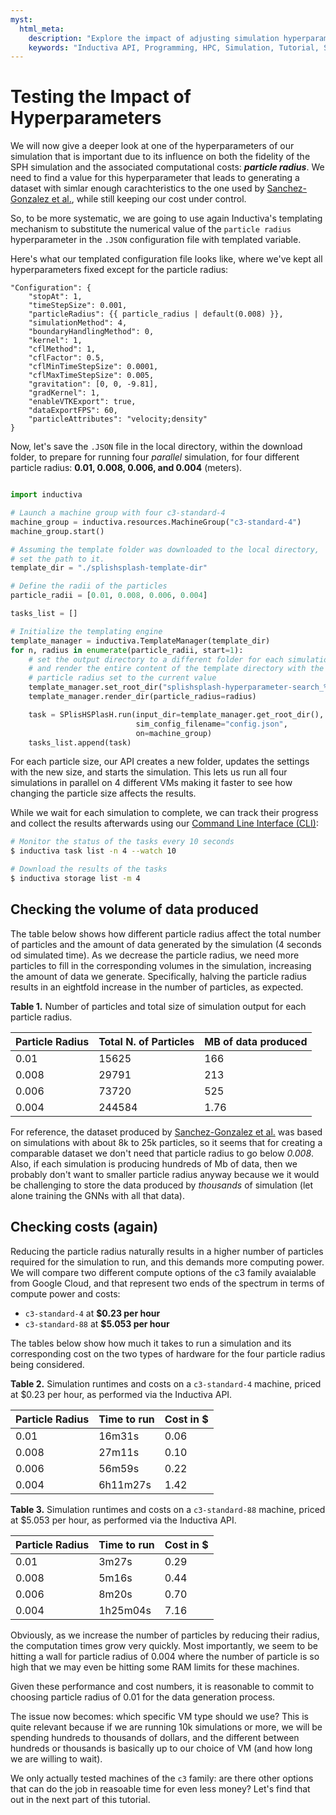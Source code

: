 ```yaml
---
myst:
  html_meta:
    description: "Explore the impact of adjusting simulation hyperparameters like particle radius on the simulation's computational cost and runtimes."
    keywords: "Inductiva API, Programming, HPC, Simulation, Tutorial, Synthetic Data Generation, Physics-ML, SPH"
---
```


# Testing the Impact of Hyperparameters
We will now give a deeper look at one of the hyperparameters of our simulation that is important due to its influence on both the fidelity of the SPH simulation and the associated
computational costs:  ***particle radius***. We need to find a value for this hyperparameter that leads to generating a dataset with simlar enough carachteristics to the one used by [Sanchez-Gonzalez et al.](https://arxiv.org/abs/2002.09405), while still keeping our cost under control. 

So, to be more systematic, we are going to use again Inductiva's templating mechanism to substitute the numerical value of the `particle radius` hyperparameter in the `.JSON` configuration file with templated variable.

Here's what our templated configuration file looks like, where we've kept all hyperparameters fixed except for the particle radius:

```text
"Configuration": {
    "stopAt": 1,
    "timeStepSize": 0.001,
    "particleRadius": {{ particle_radius | default(0.008) }},
    "simulationMethod": 4,
    "boundaryHandlingMethod": 0,
    "kernel": 1,
    "cflMethod": 1,
    "cflFactor": 0.5,
    "cflMinTimeStepSize": 0.0001,
    "cflMaxTimeStepSize": 0.005,
    "gravitation": [0, 0, -9.81],
    "gradKernel": 1,
    "enableVTKExport": true,
    "dataExportFPS": 60,
    "particleAttributes": "velocity;density"
}
```

Now, let's save the `.JSON` file in the local directory, within the download folder,
to prepare for running four *parallel* simulation, for four different particle radius: **0.01, 0.008, 0.006, and 0.004** (meters).

```python

import inductiva

# Launch a machine group with four c3-standard-4
machine_group = inductiva.resources.MachineGroup("c3-standard-4")
machine_group.start()

# Assuming the template folder was downloaded to the local directory,
# set the path to it.
template_dir = "./splishsplash-template-dir"

# Define the radii of the particles
particle_radii = [0.01, 0.008, 0.006, 0.004]

tasks_list = []

# Initialize the templating engine
template_manager = inductiva.TemplateManager(template_dir)
for n, radius in enumerate(particle_radii, start=1):
    # set the output directory to a different folder for each simulation
    # and render the entire content of the template directory with the
    # particle radius set to the current value
    template_manager.set_root_dir("splishsplash-hyperparameter-search_%d" % n)
    template_manager.render_dir(particle_radius=radius)

    task = SPlisHSPlasH.run(input_dir=template_manager.get_root_dir(),
                            sim_config_filename="config.json",
                            on=machine_group)
    tasks_list.append(task)

```

For each particle size, our API creates a new folder, updates the settings with
the new size, and starts the simulation. This lets us run all four simulations in parallel on 4 different VMs making it faster to see how changing the particle size affects the
results.

While we wait for each simulation to complete,
we can track their progress and collect the results afterwards using our [Command Line Interface (CLI)](https://docs.inductiva.ai/en/latest/cli/cli-overview.html):

```bash
# Monitor the status of the tasks every 10 seconds
$ inductiva task list -n 4 --watch 10

# Download the results of the tasks
$ inductiva storage list -m 4

```

## Checking the volume of data produced

The table below shows how different particle radius affect the total number of particles and the amount of data generated by the simulation (4 seconds od simulated time). As we decrease the particle radius, we need more particles to fill in the corresponding volumes in the simulation, increasing the amount of data we generate. Specifically, halving the particle radius results in an eightfold
increase in the number of particles, as expected. 

<span class="mt-0 block sm:text-left text-base"><strong>Table 1.</strong> Number
of particles and total size of simulation output for each particle radius.</span>

| Particle Radius | Total N. of Particles | MB of data produced  |
|-----------------|-----------------------|------------------------|
| 0.01            | 15625                 | 166  |
| 0.008           | 29791                 | 213  |
| 0.006           | 73720                 | 525  |
| 0.004           | 244584                | 1.76 |

For reference, the dataset produced by [Sanchez-Gonzalez et
al.](https://arxiv.org/abs/2002.09405) was based on simulations with about 8k to 25k particles, so it seems that for creating a comparable dataset we don't need that particle radius to go below *0.008*. Also, if each simulation is producing hundreds of Mb of data, then we probably don't want to smaller particle radius anyway because we it would be challenging to store the data produced by *thousands* of simulation (let alone training the GNNs with all that data). 

## Checking costs (again)

Reducing the particle radius naturally results in a higher number of particles required for the simulation to run, and this demands more computing power. We will compare two different compute options of the c3 family avaialable from Google Cloud, and that represent two ends of the spectrum  in terms of compute power and costs: 

- `c3-standard-4` at **$0.23 per hour**
- `c3-standard-88` at **$5.053 per hour**

The tables below show how much it takes to run a simulation and its corresponding cost on the two types of hardware for the four particle radius being considered.

<span class="mt-0 block sm:text-left text-base"><strong>Table 2.</strong>
Simulation runtimes and costs on a `c3-standard-4` machine, priced at $0.23 per
hour, as performed via the Inductiva API.</span>

| Particle Radius | Time to run | Cost in $      |
|-----------------|-------------|----------------|
| 0.01            |   16m31s    | 0.06           |
| 0.008           |   27m11s    | 0.10           |
| 0.006           |   56m59s    | 0.22           |
| 0.004           | 6h11m27s    | 1.42           |

<span class="mt-0 block sm:text-left text-base"><strong>Table 3.</strong>
Simulation runtimes and costs on a `c3-standard-88` machine, priced at $5.053 per
hour, as performed via the Inductiva API.</span>

| Particle Radius | Time to run | Cost in $      |
|-----------------|-------------|----------------|
| 0.01            |    3m27s    | 0.29           |
| 0.008           |    5m16s    | 0.44           |
| 0.006           |    8m20s    | 0.70           |
| 0.004           | 1h25m04s    | 7.16           |


Obviously, as we increase the number of particles by reducing their radius, the computation times grow very quickly. Most importantly, we seem to be hitting a wall for particle radius of 0.004 where the number of particle is so high that we may even be hitting some RAM limits for these machines. 

Given these performance and cost numbers, it is reasonable to commit to choosing particle radius of 0.01 for the data generation process. 

The issue now becomes: which specific VM type should we use?  This is quite relevant because if we are running 10k simulations or more, we will be spending hundreds to thousands of dollars, and the different between hundreds or thousands is basically up to our choice of VM (and how long we are willing to wait). 

We only actually tested machines of the `c3` family: are there other options that can do the job in reasoable time for even less money? Let's find that out in the next part of this tutorial.
